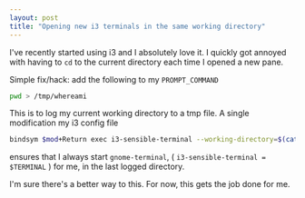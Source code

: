 ```yaml
---
layout: post
title: "Opening new i3 terminals in the same working directory"
---
```


I've recently started using i3 and I absolutely love it.
I quickly got annoyed with having to `cd` to the current directory each time I opened a new pane.

Simple fix/hack: add the following to my `PROMPT_COMMAND`

```bash
pwd > /tmp/whereami
```

This is to log my current working directory to a tmp file. A single modification my i3 config file
```bash
bindsym $mod+Return exec i3-sensible-terminal --working-directory=$(cat /tmp/whereami)
```

ensures that I always start `gnome-terminal`, ( `i3-sensible-terminal = $TERMINAL` ) for me, in the last logged directory.

I'm sure there's a better way to this. For now, this gets the job done for me.
